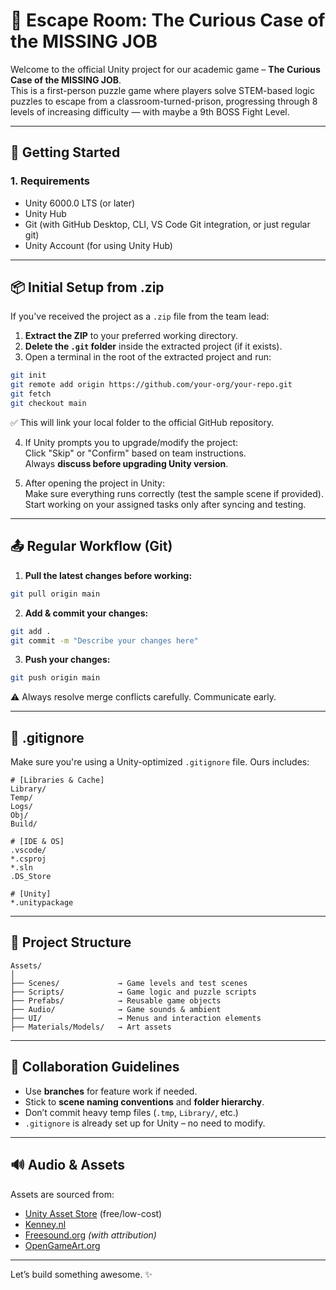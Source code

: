 
# 🧩 Escape Room: The Curious Case of the MISSING JOB

Welcome to the official Unity project for our academic game – **The Curious Case of the MISSING JOB**.  
This is a first-person puzzle game where players solve STEM-based logic puzzles to escape from a classroom-turned-prison, progressing through 8 levels of increasing difficulty — with maybe a 9th BOSS Fight Level.

---

## 🚀 Getting Started

### 1. Requirements
- Unity 6000.0 LTS (or later)
- Unity Hub
- Git (with GitHub Desktop, CLI, VS Code Git integration, or just regular git)
- Unity Account (for using Unity Hub)

---

## 📦 Initial Setup from .zip

If you've received the project as a `.zip` file from the team lead:

1. **Extract the ZIP** to your preferred working directory.
2. **Delete the `.git` folder** inside the extracted project (if it exists).
3. Open a terminal in the root of the extracted project and run:

```bash
git init
git remote add origin https://github.com/your-org/your-repo.git
git fetch
git checkout main
```

✅ This will link your local folder to the official GitHub repository.

4. If Unity prompts you to upgrade/modify the project:  
   Click "Skip" or "Confirm" based on team instructions.  
   Always **discuss before upgrading Unity version**.

5. After opening the project in Unity:  
   Make sure everything runs correctly (test the sample scene if provided).  
   Start working on your assigned tasks only after syncing and testing.

---

## 📤 Regular Workflow (Git)

1. **Pull the latest changes before working:**
```bash
git pull origin main
```

2. **Add & commit your changes:**
```bash
git add .
git commit -m "Describe your changes here"
```

3. **Push your changes:**
```bash
git push origin main
```

⚠️ Always resolve merge conflicts carefully. Communicate early.

---

## 📎 .gitignore

Make sure you're using a Unity-optimized `.gitignore` file. Ours includes:

```
# [Libraries & Cache]
Library/
Temp/
Logs/
Obj/
Build/

# [IDE & OS]
.vscode/
*.csproj
*.sln
.DS_Store

# [Unity]
*.unitypackage
```

---

## 📁 Project Structure

```
Assets/
│
├── Scenes/             → Game levels and test scenes
├── Scripts/            → Game logic and puzzle scripts
├── Prefabs/            → Reusable game objects
├── Audio/              → Game sounds & ambient
├── UI/                 → Menus and interaction elements
├── Materials/Models/   → Art assets
```

---

## 🤝 Collaboration Guidelines

- Use **branches** for feature work if needed.
- Stick to **scene naming conventions** and **folder hierarchy**.
- Don’t commit heavy temp files (`.tmp`, `Library/`, etc.)
- `.gitignore` is already set up for Unity – no need to modify.

---

## 🔊 Audio & Assets

Assets are sourced from:
- [Unity Asset Store](https://assetstore.unity.com/) (free/low-cost)
- [Kenney.nl](https://kenney.nl/assets)
- [Freesound.org](https://freesound.org) *(with attribution)*
- [OpenGameArt.org](https://opengameart.org)

---

Let’s build something awesome. ✨
